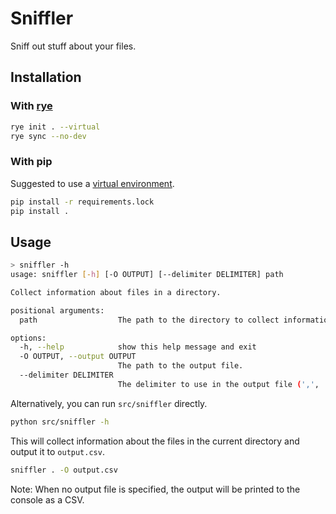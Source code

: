 # Sniffler

Sniff out stuff about your files.

## Installation

### With [rye](https://rye.astral.sh/)

```bash
rye init . --virtual
rye sync --no-dev
```

### With pip

Suggested to use a [virtual environment](https://packaging.python.org/en/latest/guides/installing-using-pip-and-virtual-environments/).

```bash
pip install -r requirements.lock
pip install .
```

## Usage

```bash
> sniffler -h
usage: sniffler [-h] [-O OUTPUT] [--delimiter DELIMITER] path

Collect information about files in a directory.

positional arguments:
  path                  The path to the directory to collect information from.

options:
  -h, --help            show this help message and exit
  -O OUTPUT, --output OUTPUT
                        The path to the output file.
  --delimiter DELIMITER
                        The delimiter to use in the output file (',', ';', or 'tab').
```

Alternatively, you can run `src/sniffler` directly.
```bash
python src/sniffler -h
```

This will collect information about the files in the current directory and output it to `output.csv`.
```bash
sniffler . -O output.csv
```

Note: When no output file is specified, the output will be printed to the console as a CSV.